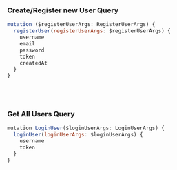 ### **Create/Register new User** Query

```js
mutation ($registerUserArgs: RegisterUserArgs) {
  registerUser(registerUserArgs: $registerUserArgs) {
    username
    email
    password
    token
    createdAt
  }
}
```
<br>
<br>

### **Get All Users** Query
```js
mutation LoginUser($loginUserArgs: LoginUserArgs) {
  loginUser(loginUserArgs: $loginUserArgs) {
    username
    token
  }
}
```